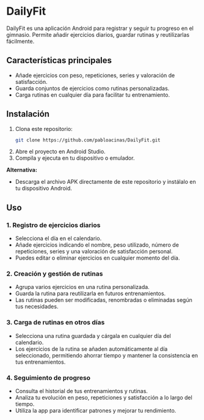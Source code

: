 # DailyFit

DailyFit es una aplicación Android para registrar y seguir tu progreso en el gimnasio. Permite añadir ejercicios diarios, guardar rutinas y reutilizarlas fácilmente.

## Características principales
- Añade ejercicios con peso, repeticiones, series y valoración de satisfacción.
- Guarda conjuntos de ejercicios como rutinas personalizadas.
- Carga rutinas en cualquier día para facilitar tu entrenamiento.

## Instalación

1. Clona este repositorio:
   ```bash
   git clone https://github.com/pabloacinas/DailyFit.git
   ```
2. Abre el proyecto en Android Studio.
3. Compila y ejecuta en tu dispositivo o emulador.

**Alternativa:**
- Descarga el archivo APK directamente de este repositorio y instálalo en tu dispositivo Android.

## Uso

### 1. Registro de ejercicios diarios
- Selecciona el día en el calendario.
- Añade ejercicios indicando el nombre, peso utilizado, número de repeticiones, series y una valoración de satisfacción personal.
- Puedes editar o eliminar ejercicios en cualquier momento del día.

### 2. Creación y gestión de rutinas
- Agrupa varios ejercicios en una rutina personalizada.
- Guarda la rutina para reutilizarla en futuros entrenamientos.
- Las rutinas pueden ser modificadas, renombradas o eliminadas según tus necesidades.

### 3. Carga de rutinas en otros días
- Selecciona una rutina guardada y cárgala en cualquier día del calendario.
- Los ejercicios de la rutina se añaden automáticamente al día seleccionado, permitiendo ahorrar tiempo y mantener la consistencia en tus entrenamientos.

### 4. Seguimiento de progreso
- Consulta el historial de tus entrenamientos y rutinas.
- Analiza tu evolución en peso, repeticiones y satisfacción a lo largo del tiempo.
- Utiliza la app para identificar patrones y mejorar tu rendimiento.

